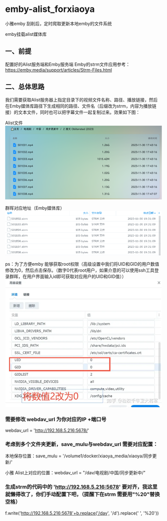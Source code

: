 # emby-alist_forxiaoya
小雅emby 刮削后，定时爬取更新本地emby的文件系统

emby挂载alist媒体库

## 一、前提
配置好的Alist服务端和Emby服务端
Emby的strm文件应用参考：https://emby.media/support/articles/Strm-Files.html

## 二、总体思路
我们需要获取Alist服务器上指定目录下的视频文件名称、路径、播放链接，然后在Emby媒体库路径下生成相同的路径、文件名（后缀改为strm，内容为播放链接）的文本文件，同时也可以把字幕文件一起复制过来。效果如下图：

Alist文件
![Image text](https://github.com/CruiseYuGH/emby-alist_forxiaoya/blob/main/1.png)

群晖对应地址（Emby媒体库）
![Image text](https://github.com/CruiseYuGH/emby-alist_forxiaoya/blob/main/2.png)

ps：为了方便emby 能够获取root权限（高级设置中我们将UID和GID的用户数值修改为0，然后点击保存。（数字0代表root用户，如果介意的可以使用ssh工具登录群晖，在用户界面输入id即可获取对应用户的UID和GID值））
![Image text](https://github.com/CruiseYuGH/emby-alist_forxiaoya/blob/main/3.png)

### 需要修改 webdav_url 为你对应的IP +端口号

webdav_url = 'http://192.168.5.216:5678/' 

### 考虑到多个文件夹更新，save_mulu与webdav_url 需要对应配置：

本地保存位置：save_mulu = '/volume1/docker/xiaoya_media/xiaoya/同步更新/'

小雅 Alist上对应的位置：webdav_url = "/dav/电视剧/中国/同步更新中/"

### 生成strm的代码中的 'http://192.168.5.216:5678' 要对齐，我这里就懒得改了，你们手动配置下吧，（提醒下在strm 需要用"%20"替换空格）
f.write('http://192.168.5.216:5678'+b.replace('/dav', '/d').replace(' ', '%20'))
